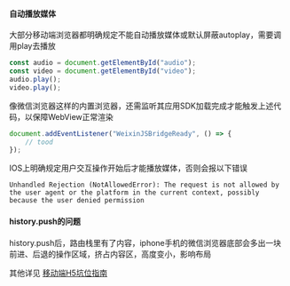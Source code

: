 #### 自动播放媒体

大部分移动端浏览器都明确规定不能自动播放媒体或默认屏蔽autoplay，需要调用play去播放

```js
const audio = document.getElementById("audio");
const video = document.getElementById("video");
audio.play();
video.play();
```

像微信浏览器这样的内置浏览器，还需监听其应用SDK加载完成才能触发上述代码，以保障WebView正常渲染

```js
document.addEventListener("WeixinJSBridgeReady", () => {
    // tood
});
```

IOS上明确规定用户交互操作开始后才能播放媒体，否则会报以下错误

```
Unhandled Rejection (NotAllowedError): The request is not allowed by the user agent or the platform in the current context, possibly because the user denied permission
```

#### history.push的问题

history.push后，路由栈里有了内容，iphone手机的微信浏览器底部会多出一块前进、后退的操作区域，挤占内容区，高度变小，影响布局

其他详见
[移动端H5坑位指南](https://juejin.cn/post/6921886428158754829)